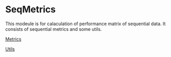 # SeqMetrics
This modeule is for calaculation of performance matrix of sequential data. It consists of sequential metrics and some utils.


 [Metrics](seqmetrics.md)
 
 
 [Utils](metric_utils.md)